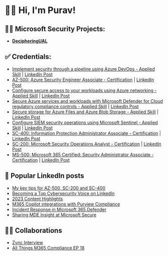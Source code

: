 <h1>👋🏽 Hi, I'm Purav!</h1>

<h2>👨‍💻 Microsoft Security Projects:</h2>

- <b>[DecipheringUAL](https://github.com/PuravsPoint/DecipheringUAL)</b>
 
<h2>✅ Credentials:</h2>

- [Implement security through a pipeline using Azure DevOps - Applied Skill](https://learn.microsoft.com/en-gb/users/puravd-9957/credentials/6c25336861efb1f6) | [LinkedIn Post](https://www.linkedin.com/feed/update/urn:li:activity:7142586353858351104/)
- [AZ-500: Azure Security Engineer Associate - Certification](https://learn.microsoft.com/en-gb/users/puravd-9957/credentials/93e77b09ede7e13a) | [LinkedIn Post](https://www.linkedin.com/feed/update/urn:li:activity:7135921809786298368/)
- [Configure secure access to your workloads using Azure networking - Applied Skill](https://learn.microsoft.com/en-gb/users/puravd-9957/credentials/e89eca3a18efe35a) | [LinkedIn Post](https://www.linkedin.com/feed/update/urn:li:activity:7134933904666292224/)
- [Secure Azure services and workloads with Microsoft Defender for Cloud regulatory compliance controls - Applied Skill](https://learn.microsoft.com/en-gb/users/puravd-9957/credentials/cca2ab0c8b2ad5d9) | [LinkedIn Post](https://www.linkedin.com/feed/update/urn:li:activity:7131686531047550976/)
- [Secure storage for Azure Files and Azure Blob Storage - Applied Skill](https://learn.microsoft.com/en-gb/users/puravd-9957/credentials/7ed8461bc185f502) | [LinkedIn Post](https://www.linkedin.com/feed/update/urn:li:activity:7126908208589238272/)
- [Configure SIEM security operations using Microsoft Sentinel - Applied Skill](https://learn.microsoft.com/api/credentials/share/en-gb/PuravD-9957/4DD96D95628989BA) | [LinkedIn Post](https://www.linkedin.com/feed/update/urn:li:activity:7125185465216823298/)
- [SC-400: Information Protection Administrator Associate - Certification](https://learn.microsoft.com/en-gb/users/puravd-9957/credentials/f945269a5796d576) | [LinkedIn Post](https://www.linkedin.com/feed/update/urn:li:activity:7057654281146916865)
- [SC-200: Microsoft Security Operations Analyst - Certification](https://learn.microsoft.com/en-gb/users/puravd-9957/credentials/832f0a579bdb4c5b) | [LinkedIn Post](https://www.linkedin.com/feed/update/urn:li:activity:6960094470067396608/)
- [MS-500: Microsoft 365 Certified: Security Administrator Associate - Certification](https://learn.microsoft.com/en-gb/users/puravd-9957/credentials/f25719711e750939) | [LinkedIn Post](https://www.linkedin.com/feed/update/urn:li:activity:6991352082121248769/)


<h2>📝 Popular LinkedIn posts</h2>

- [My key tips for AZ-500, SC-200 and SC-400](https://www.linkedin.com/feed/update/urn:li:activity:7150047254576336896)
- [Becoming a Top Cybersecurity Voice on LinkedIn](https://www.linkedin.com/feed/update/urn:li:activity:7120136708741898240)
- [2023 Content Highlights](https://www.linkedin.com/feed/update/urn:li:activity:7146631199279501312)
- [M365 Copilot integrations with Purview Compliance](https://www.linkedin.com/feed/update/urn:li:activity:7126549292089012224/)
- [Incident Response in Microsoft 365 Defender](https://www.linkedin.com/feed/update/urn:li:activity:7074266914918653952)
- [Sharing MDE Insight at Microsoft Secure](https://www.linkedin.com/feed/update/urn:li:activity:7049428053566869505)

<h2>🤝🏽 Collaborations</h2>

- [Zync Interview](https://youtu.be/gmiwYLo8YIk)
- [All Things M365 Compliance EP 18](https://youtu.be/viKiu-PZ7tQ)
